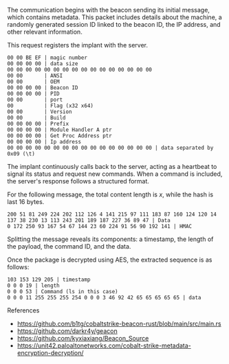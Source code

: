 The communication begins with the beacon sending its initial message, which contains metadata. This packet includes details about the machine, a randomly generated session ID linked to the beacon ID, the IP address, and other relevant information.

This request registers the implant with the server.

```
00 00 BE EF | magic number
00 00 00 00 | data size
00 00 00 00 00 00 00 00 00 00 00 00 00 00 00 00
00 00       | ANSI
00 00       | OEM
00 00 00 00 | Beacon ID
00 00 00 00 | PID
00 00       | port
00          | Flag (x32 x64)
00 00       | Version
00 00       | Build
00 00 00 00 | Prefix
00 00 00 00 | Module Handler A ptr
00 00 00 00 | Get Proc Address ptr
00 00 00 00 | Ip address
00 00 00 00 00 00 00 00 00 00 00 00 00 00 00 00 | data separated by 0x09 (\t)
```

The implant continuously calls back to the server, acting as a heartbeat to signal its status and request new commands. When a command is included, the server's response follows a structured format.

For the following message, the total content length is $x$, while the hash is last $16$ bytes.

```
200 51 81 249 224 202 112 126 4 141 215 97 111 183 87 160 124 120 14 137 38 230 13 113 243 201 189 187 227 36 89 47 | Data
0 172 250 93 167 54 67 144 23 60 224 91 56 90 192 141 | HMAC
```

Splitting the message reveals its components: a timestamp, the length of the payload, the command ID, and the data.

Once the package is decrypted using AES, the extracted sequence is as follows:

```
103 153 129 205 | timestamp
0 0 0 19 | length
0 0 0 53 | Command (ls in this case)
0 0 0 11 255 255 255 254 0 0 0 3 46 92 42 65 65 65 65 65 | data
```



References
- https://github.com/b1tg/cobaltstrike-beacon-rust/blob/main/src/main.rs
- https://github.com/darkr4y/geacon
- https://github.com/kyxiaxiang/Beacon_Source
- https://unit42.paloaltonetworks.com/cobalt-strike-metadata-encryption-decryption/